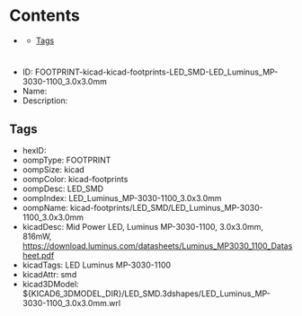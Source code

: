 



Contents
========

* [](#)
	* [Tags](#tags)

# 

- ID: FOOTPRINT-kicad-kicad-footprints-LED_SMD-LED_Luminus_MP-3030-1100_3.0x3.0mm
- Name: 
- Description: 

## Tags

- hexID: 
- oompType: FOOTPRINT
- oompSize: kicad
- oompColor: kicad-footprints
- oompDesc: LED_SMD
- oompIndex: LED_Luminus_MP-3030-1100_3.0x3.0mm
- oompName: kicad-footprints/LED_SMD/LED_Luminus_MP-3030-1100_3.0x3.0mm
- kicadDesc: Mid Power LED, Luminus MP-3030-1100, 3.0x3.0mm, 816mW, https://download.luminus.com/datasheets/Luminus_MP3030_1100_Datasheet.pdf
- kicadTags: LED Luminus MP-3030-1100
- kicadAttr: smd
- kicad3DModel: ${KICAD6_3DMODEL_DIR}/LED_SMD.3dshapes/LED_Luminus_MP-3030-1100_3.0x3.0mm.wrl
